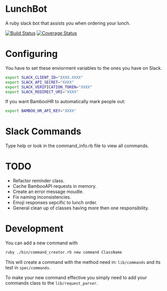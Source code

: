 # LunchBot
A ruby slack bot that assists you when ordering your lunch.

[![Build Status](https://travis-ci.org/willcurry/LunchBot.svg?branch=master)](https://travis-ci.org/willcurry/LunchBot)
[![Coverage Status](https://coveralls.io/repos/github/willcurry/LunchBot/badge.svg?branch=master)](https://coveralls.io/github/willcurry/LunchBot?branch=master)

# Configuring
You have to set these enviorment variables to the ones you have on Slack.

``` bash
export SLACK_CLIENT_ID="XXXX.XXXX"
export SLACK_API_SECRET="XXXX"
export SLACK_VERIFICATION_TOKEN="XXXX"
export SLACK_REDIRECT_URI="XXXX"
```

If you want BambooHR to automatically mark people out:

``` bash
export BAMBOO_HR_API_KEY="XXXX"
```

# Slack Commands
Type help or look in the command_info.rb file to view all commands.

# TODO
- Refactor reminder class.
- Cache BambooAPI requests in memory.
- Create an error message moudle.
- Fix naming inconsistencies.
- Emoji responses sepcific to lunch order.
- General clean up of classes having more then one responsibility.

# Development
You can add a new command with
``` bash
ruby ./bin/command_creator.rb new command ClassName
```

This will create a command with the method need in: `lib/commands` and its test in `spec/commands`.

To make your new command effective you simply need to add your commands class to the `lib/request_parser`.
